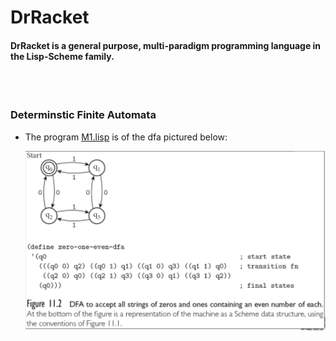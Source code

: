 <h1>DrRacket</h1>

<h4>DrRacket is a general purpose, multi-paradigm programming language in the Lisp-Scheme family. </h4>

</br>
</br>
<h3> Determinstic Finite Automata </h3>
<ul>
<li><p> The program <a href="https://github.com/mharoot/DrRacket/blob/master/DFA/M1.lisp">M1.lisp</a> is of the dfa pictured below:</p>
<img src="https://raw.githubusercontent.com/mharoot/DrRacket/master/images/DeterministicFiniteStateMachine1.PNG"/>
</li>
</ul>


